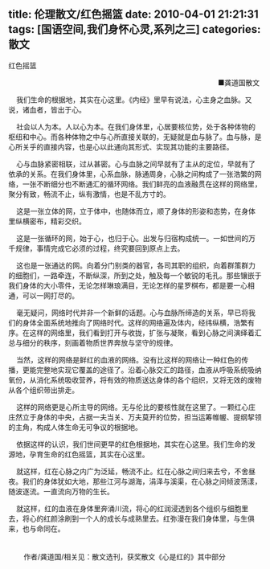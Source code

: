 title: 伦理散文/红色摇篮
date: 2010-04-01 21:21:31
tags: [国语空间,我们身怀心灵,系列之三]
categories: 散文
---
 <p>红色摇篮</p> 
 <p align="right">■龚道国散文&nbsp;</p> 
 <p>&nbsp;&nbsp;&nbsp; 我们生命的根据地，其实在心这里。《内经》里早有说法，心主身之血脉。又说，诸血者，皆出于心。</p> 
 <p>&nbsp;&nbsp;&nbsp; 社会以人为本。人以心为本。在我们身体里，心居要核位势，处于各种体物的枢纽和中心。而各种体物之中与心所直接关联的，无疑就是血与脉了。血与脉，是心所关乎的直接内容，也是心以此通向其形式、实现其功能的主要路径。</p> 
<!-- more --><p>&nbsp;&nbsp;&nbsp; 心与血脉紧密相联，过从甚密。心与血脉之间早就有了主从的定位，早就有了依承的关系。在我们身体里，心系血脉，脉通周身，心脉之间构成了一张浩繁的网络，一张不断细分也不断通汇的循环网络。我们鲜亮的血液融贯在这样的网络里，聚分有致，畅流不止，纵有激情，也是不乱方寸的。</p> 
 <p>&nbsp;&nbsp;&nbsp; 这是一张立体的网，立于体中，也随体而立，顺了身体的形姿和态势，在身体里纵横密布，精彩交织。</p> 
 <p>&nbsp;&nbsp;&nbsp; 这是一张循环的网，始于心，也归于心。出发与归宿构成统一。一如世间的万千规律，事情完成它必须的过程，终究要回到原点上去。</p> 
 <p>&nbsp;&nbsp;&nbsp; 这也是一张通达的网。向着分门别类的器官，各司其职的组织，向着群策群力的细胞们，一路牵连，不断纵深，所到之处，触及每一个敏锐的毛孔。那些镶嵌于我们身体的大小零件，无论怎样琳琅满目，无论怎样的星罗棋布，都是要一心相通，可以一网打尽的。</p> 
 <p>&nbsp;&nbsp;&nbsp; 毫无疑问，网络时代并非一个新鲜的话题。心与血脉所缔造的关系，早已将我们的身体全面系统地推向了网络时代。这样的网络遍及体内，经纬纵横，浩繁有序。在这样的网络里，我们看到打开与收拢，扩张与凝聚，看到心脉之间演绎着汇总与细分的秩序，刻画着物质世界奔放与坚守的规律。</p> 
 <p>&nbsp;&nbsp;&nbsp; 当然，这样的网络是鲜红的血液的网络。没有比这样的网络让一种红色的传播，更能完整地实现它覆盖的途径了。沿着心脉交汇的路径，血液从呼吸系统吸纳氧份，从消化系统吸收营养，将有效的物质送达身体的各个组织，又将无效的废物从各个组织带出排走。</p> 
 <p>&nbsp;&nbsp;&nbsp; 这样的网络更是心所主导的网络。无与伦比的要核性就在这里了。一颗红心庄庄然立于身体的中央，占据一夫当关、万夫莫开的位势，担当运筹帷幄、提纲挈领的主角，构成人体生命无可争议的根据地。</p> 
 <p>&nbsp;&nbsp;&nbsp; 依据这样的认识，我们世间更早的红色根据地，其实在心这里。我们生命的发源地，孕育生命的红色摇篮，其实在心这里。</p> 
 <p>&nbsp;&nbsp;&nbsp; 就这样，红在心脉之内广为泛延，畅流不止。红在心脉之间归来去兮，不舍昼夜。我们的身体犹如大地，那些江河与湖海，涓泽与溪渠，在心脉之间倾波荡漾，随波逐流。一直流向万物的生长。</p> 
 <p>&nbsp;&nbsp;&nbsp; 就这样，红的血液在身体里奔涌川流，将心的红润浸透到各个组织与细胞里去，将心的红颜涂刷到一个人的成长与成熟里去。红弥漫在我们身体里，与生俱来，也与命同在。</p> 
 <p style="TexT-ALiGn: left; Line-HeiGHT: 17pt; TexT-inDenT: 22.6pt; MArGin: 0cm 0cm 0pt; mso-line-height-rule: exactly; mso-pagination: widow-orphan; mso-char-indent-count: 2.0" align="left">&nbsp;</p> 
 <p style="TexT-ALiGn: left; Line-HeiGHT: 17pt; TexT-inDenT: 22.6pt; MArGin: 0cm 0cm 0pt; mso-line-height-rule: exactly; mso-pagination: widow-orphan; mso-char-indent-count: 2.0" align="left">  作者/龚道国/相关见：散文选刊，获奖散文《心是红的》其中部分</p> 
